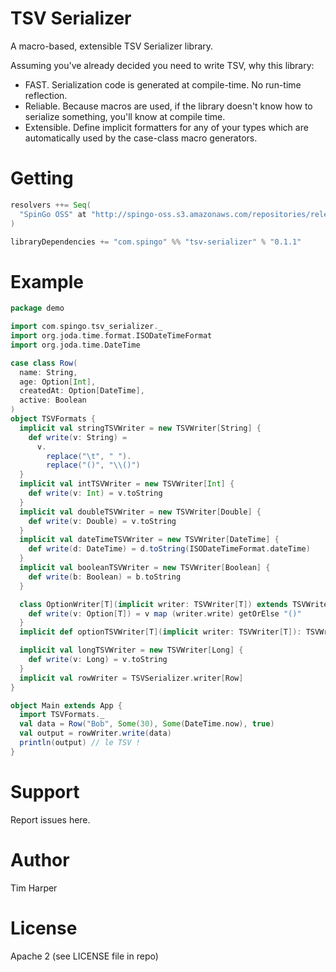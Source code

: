 # TSV Serializer

A macro-based, extensible TSV Serializer library.

Assuming you've already decided you need to write TSV, why this library:

- FAST. Serialization code is generated at compile-time. No run-time reflection.
- Reliable. Because macros are used, if the library doesn't know how to serialize something, you'll know at compile time.
- Extensible. Define implicit formatters for any of your types which are automatically used by the case-class macro generators.

# Getting

```scala
resolvers ++= Seq(
  "SpinGo OSS" at "http://spingo-oss.s3.amazonaws.com/repositories/releases"
)

libraryDependencies += "com.spingo" %% "tsv-serializer" % "0.1.1"
```

# Example

```scala
package demo

import com.spingo.tsv_serializer._
import org.joda.time.format.ISODateTimeFormat
import org.joda.time.DateTime

case class Row(
  name: String,
  age: Option[Int],
  createdAt: Option[DateTime],
  active: Boolean
)
object TSVFormats {
  implicit val stringTSVWriter = new TSVWriter[String] {
    def write(v: String) =
      v.
        replace("\t", " ").
        replace("()", "\\()")
  }
  implicit val intTSVWriter = new TSVWriter[Int] {
    def write(v: Int) = v.toString
  }
  implicit val doubleTSVWriter = new TSVWriter[Double] {
    def write(v: Double) = v.toString
  }
  implicit val dateTimeTSVWriter = new TSVWriter[DateTime] {
    def write(d: DateTime) = d.toString(ISODateTimeFormat.dateTime)
  }
  implicit val booleanTSVWriter = new TSVWriter[Boolean] {
    def write(b: Boolean) = b.toString
  }

  class OptionWriter[T](implicit writer: TSVWriter[T]) extends TSVWriter[Option[T]] {
    def write(v: Option[T]) = v map (writer.write) getOrElse "()"
  }
  implicit def optionTSVWriter[T](implicit writer: TSVWriter[T]): TSVWriter[Option[T]] = new OptionWriter[T]

  implicit val longTSVWriter = new TSVWriter[Long] {
    def write(v: Long) = v.toString
  }
  implicit val rowWriter = TSVSerializer.writer[Row]
}

object Main extends App {
  import TSVFormats._
  val data = Row("Bob", Some(30), Some(DateTime.now), true)
  val output = rowWriter.write(data)
  println(output) // le TSV !
}
```

# Support

Report issues here.

# Author

Tim Harper

# License

Apache 2 (see LICENSE file in repo)
